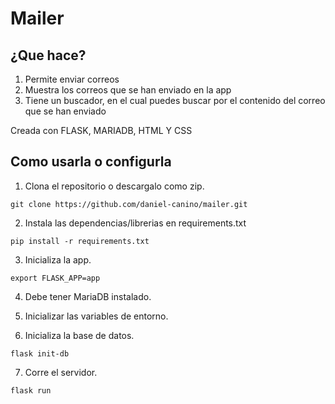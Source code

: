 # Mailer

## ¿Que hace?

1. Permite enviar correos 
2. Muestra los correos que se han enviado en la app 
3. Tiene un buscador, en el cual puedes buscar por el contenido del correo que se han enviado

Creada con FLASK, MARIADB, HTML Y CSS

## Como usarla o configurla

1. Clona el repositorio o descargalo como zip.

```git clone https://github.com/daniel-canino/mailer.git```

2. Instala las dependencias/librerias en requirements.txt

```pip install -r requirements.txt```

3. Inicializa la app.

```export FLASK_APP=app```

4. Debe tener MariaDB instalado.

5. Inicializar las variables de entorno.

6. Inicializa la base de datos.

```flask init-db```

7. Corre el servidor.

```flask run```
